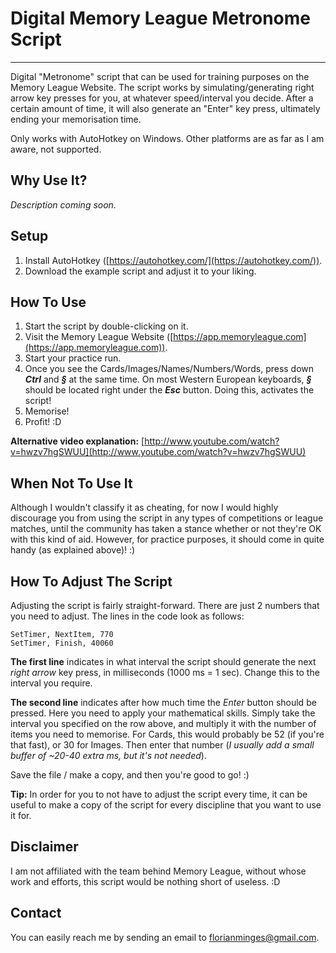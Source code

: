 # Digital Memory League Metronome Script

----------

Digital "Metronome" script that can be used for training purposes on the Memory League Website. The script works by simulating/generating right arrow key presses for you, at whatever speed/interval you decide. After a certain amount of time, it will also generate an "Enter" key press, ultimately ending your memorisation time. 

Only works with AutoHotkey on Windows. Other platforms are as far as I am aware, not supported.

## Why Use It?

*Description coming soon.*

## Setup

1. Install AutoHotkey ([https://autohotkey.com/](https://autohotkey.com/)).
2. Download the example script and adjust it to your liking.

## How To Use

1.  Start the script by double-clicking on it.
2.  Visit the Memory League Website ([https://app.memoryleague.com](https://app.memoryleague.com)).
3.  Start your practice run.
4.  Once you see the Cards/Images/Names/Numbers/Words, press down ***Ctrl*** and ***§*** at the same time. On most Western European keyboards, ***§*** should be located right under the ***Esc*** button. Doing this, activates the script!
5.  Memorise! 
6.  Profit! :D

**Alternative video explanation:** [http://www.youtube.com/watch?v=hwzv7hgSWUU](http://www.youtube.com/watch?v=hwzv7hgSWUU)

## When Not To Use It

Although I wouldn't classify it as cheating, for now I would highly discourage you from using the script in any types of competitions or league matches, until the community has taken a stance whether or not they're OK with this kind of aid. However, for practice purposes, it should come in quite handy (as explained above)! :)

## How To Adjust The Script

Adjusting the script is fairly straight-forward. There are just 2 numbers that you need to adjust. The lines in the code look as follows:

    SetTimer, NextItem, 770 
    SetTimer, Finish, 40060

**The first line** indicates in what interval the script should generate the next *right arrow* key press, in milliseconds (1000 ms = 1 sec). Change this to the interval you require.

**The second line** indicates after how much time the *Enter* button should be pressed. Here you need to apply your mathematical skills. Simply take the interval you specified on the row above, and multiply it with the number of items you need to memorise. For Cards, this would probably be 52 (if you're that fast), or 30 for Images. Then enter that number (*I usually add a small buffer of ~20-40 extra ms, but it's not needed*). 

Save the file / make a copy, and then you're good to go! :)

**Tip:** In order for you to not have to adjust the script every time, it can be useful to make a copy of the script for every discipline that you want to use it for.


## Disclaimer

I am not affiliated with the team behind Memory League, without whose work and efforts, this script would be nothing short of useless. :D

## Contact

You can easily reach me by sending an email to florianminges@gmail.com.
